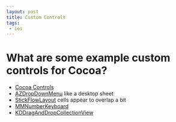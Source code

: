 ```yaml
---
layout: post
title: Custom Controls
tags: 
 - ios
---
```


# What are some example custom controls for Cocoa?

- [Cocoa Controls](https://www.cocoacontrols.com/controls)
- [AZDropDownMenu](https://www.cocoacontrols.com/controls/azdropdownmenu) like a desktop sheet
- [StickFlowLayout](https://www.cocoacontrols.com/controls/stickyflowlayout) cells appear to overlap a bit
- [MMNumberKeyboard](https://www.cocoacontrols.com/controls/mmnumberkeyboard)
- [KDDragAndDropCollectionView](https://www.cocoacontrols.com/controls/kddraganddropcollectionview)
